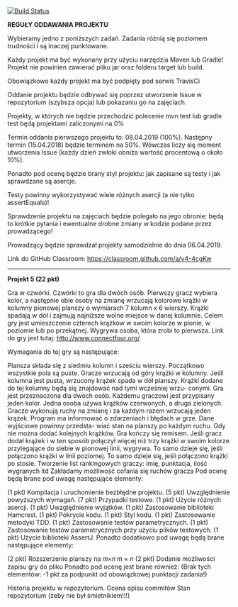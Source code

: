 [![Build Status](https://travis-ci.com/skkriss/FourGame.svg?branch=master)](https://travis-ci.com/skkriss/FourGame)


**REGUŁY ODDAWANIA PROJEKTU**

Wybieramy jedno z poniższych zadań. Zadania różnią się poziomem trudności i są inaczej punktowane.

Każdy projekt ma być wykonany przy użyciu narzędzia Maven lub Gradle! Projekt nie powinien zawierać pliku jar oraz folderu target lub build.

Obowiązkowo każdy projekt ma być podpięty pod serwis TravisCi

Oddanie projektu będzie odbywać się poprzez utworzenie Issue w repozytorium (szybsza opcja) lub pokazaniu go na zajęciach.

Projekty, w których nie będzie przechodzić polecenie mvn test lub gradle test będą projektami zaliczonymi na 0%

Termin oddania pierwszego projektu to: 08.04.2019 (100%). Następny termin (15.04.2018) będzie terminem na 50%. Wówczas liczy się moment utworzenia Issue (każdy dzień zwłoki obniża wartość procentową o około 10%). 

Ponadto pod ocenę będzie brany styl projektu: jak zapisane są testy i jak sprawdzane są asercje.

Testy powinny wykorzystywać wiele różnych asercji (a nie tylko assertEquals)!

Sprawdzenie projektu na zajęciach będzie polegało na jego obronie: będą to krótkie pytania i ewentualne drobne zmiany w kodzie podane przez prowadzącego!

Prowadzący będzie sprawdzał projekty samodzielnie do dnia 06.04.2019.

Link do GitHub Classroom: https://classroom.github.com/a/v4-4cgKw


------------------------

**Projekt 5 (22 pkt)**

Gra w czwórki. Czwórki to gra dla dwóch osób. Pierwszy gracz wybiera kolor, a następnie obie osoby na zmianę wrzucają kolorowe krążki w kolumny pionowej planszy o wymiarach 7 kolumn x 6 wierszy. Krążki spadają w dół i zajmują najniższe wolne miejsce w danej kolumnie. Celem gry jest umieszczenie czterech krążków w swoim kolorze w pionie, w poziomie lub po przekątnej. Wygrywa osoba, która zrobi to pierwsza. Link do gry jest tutaj: http://www.connectfour.org/

Wymagania do tej gry są następujące:

Plansza składa się z siedmiu kolumn i sześciu wierszy. Początkowo wszystkie pola są puste.
Gracze wrzucają od góry krążki w kolumny. Jeśli kolumna jest pusta, wrzucony krążek spada w dół planszy. Krążki dodane do tej kolumny będą się znajdować nad tymi wcześniej wrzu- conymi.
Gra jest przeznaczona dla dwóch osób. Każdemu graczowi jest przypisany jeden kolor. Jedna osoba używa krążków czerwonych, a druga zielonych. Gracze wykonują ruchy na zmianę i za każdym razem wrzucają jeden krążek.
Program ma informować o zdarzeniach i błędach w grze. Dane wyjściowe powinny przedsta- wiać stan na planszy po każdym ruchu.
Gdy nie można dodać kolejnych krążków. Gra kończy się remisem.
Jeśli gracz dodał krążek i w ten sposób połączył więcej niż trzy krążki w swoim kolorze przylegające do siebie w pionowej linii, wygrywa.
To samo dzieje się, jeśli połączono krążki w linii poziomej.
To samo dzieje się, jeśli połączono krążki po stosie.
Tworzenie list rankingowych graczy: imię, punktacja, ilość wygranych itd
Zakładamy możliwość cofania się ruchów gracza
Pod ocenę będą brane pod uwagę następujące elementy:

(1 pkt) Kompilacja i uruchomienie bezbłędne projektu.
(5 pkt) Uwzględnienie powyższych wymagań.
(7 pkt) Przypadki testowe.
(1 pkt) Użycie różnych asercji.
(1 pkt) Uwzględnienie wyjątków.
(1 pkt) Zastosowanie biblioteki Hamcrest.
(1 pkt) Pokrycie kodu.
(1 pkt) Styl kodu.
(1 pkt) Zastosowanie metodyki TDD.
(1 pkt) Zastosowanie testów parametrycznych.
(1 pkt) Zastosowanie testów parametrycznych przy użyciu plików testowych.
(1 pkt) Użycie biblioteki AssertJ.
Ponadto dodatkowo pod uwagę będą brane następujące elementy:

(2 pkt) Rozszerzenie planszy na 𝑚×𝑛
m
×
n
(2 pkt) Dodanie możliwości zapisu gry do pliku
 Ponadto pod ocenę jest brane również: (Brak tych elementów: -1 pkt za podpunkt od obowiązkowej punktacji zadania!)

Historia projektu w repozytorium.
Ocena opisu commitów
Stan repozytorium (żeby nie był śmietnikiem!!!)
